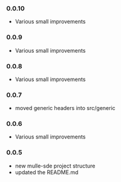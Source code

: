 ### 0.0.10

* Various small improvements

### 0.0.9

* Various small improvements

### 0.0.8

* Various small improvements

### 0.0.7

* moved generic headers into src/generic

### 0.0.6

* Various small improvements

### 0.0.5

* new mulle-sde project structure
* updated the README.md
